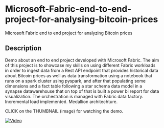 # Microsoft-Fabric-end-to-end-project-for-analysing-bitcoin-prices
Microsoft Fabric end to end project for analyzing Bitcoin prices

## Description
Demo about an end to end project developed with Microsoft Fabric. The aim of this project is to showcase my skills on using different Fabric workloads in order to ingest data from a Rest API endpoint that provides historical data about Bitcoin prices as well as data transformation using a notebook that runs on a spark cluster using pyspark, and after that populating some dimensions and a fact table following a star schema data model in a synapse datawarehouse that on top of that is built a power bi report for data visualization. The orchestration is managed with Fabric data factory. Incremental load implemented. Medallion architechture.

CLICK on the THUMBNAIL (image) for watching the demo.

[![Video](https://img.youtube.com/vi/7I7Ds6yN08U/thumbnail.jpg)](https://www.youtube.com/watch?v=7I7Ds6yN08U)
